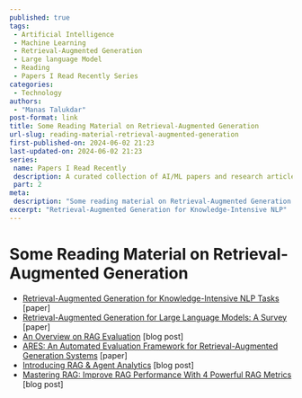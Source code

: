 ```yaml
---
published: true
tags:
 - Artificial Intelligence
 - Machine Learning
 - Retrieval-Augmented Generation
 - Large language Model
 - Reading
 - Papers I Read Recently Series
categories:
 - Technology
authors:
 - "Manas Talukdar"
post-format: link
title: Some Reading Material on Retrieval-Augmented Generation
url-slug: reading-material-retrieval-augmented-generation
first-published-on: 2024-06-02 21:23
last-updated-on: 2024-06-02 21:23
series:
 name: Papers I Read Recently
 description: A curated collection of AI/ML papers and research articles I've been reading and found interesting
 part: 2
meta:
 description: "Some reading material on Retrieval-Augmented Generation."
excerpt: "Retrieval-Augmented Generation for Knowledge-Intensive NLP"
---
```


# Some Reading Material on Retrieval-Augmented Generation

- [Retrieval-Augmented Generation for Knowledge-Intensive NLP Tasks](https://arxiv.org/abs/2005.11401) [paper]
- [Retrieval-Augmented Generation for Large Language Models: A Survey](https://arxiv.org/abs/2312.10997) [paper]
- [An Overview on RAG Evaluation](https://weaviate.io/blog/rag-evaluation) [blog post]
- [ARES: An Automated Evaluation Framework for Retrieval-Augmented Generation Systems](https://arxiv.org/abs/2311.09476) [paper]
- [Introducing RAG & Agent Analytics](https://www.rungalileo.io/blog/announcing-rag-and-agent-analytics) [blog post]
- [Mastering RAG: Improve RAG Performance With 4 Powerful RAG Metrics](https://www.rungalileo.io/blog/mastering-rag-improve-performance-with-4-powerful-metrics) [blog post]
